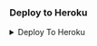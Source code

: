 ### Deploy to Heroku

<details><summary>Deploy To Heroku</summary>
<p>
<br>
<a href="https://heroku.com/deploy?template=https://github.com/jnanesh1234/unfiltern">
  <img src="https://www.herokucdn.com/deploy/button.svg" alt="Deploy">
</a>
</p>
</details>
